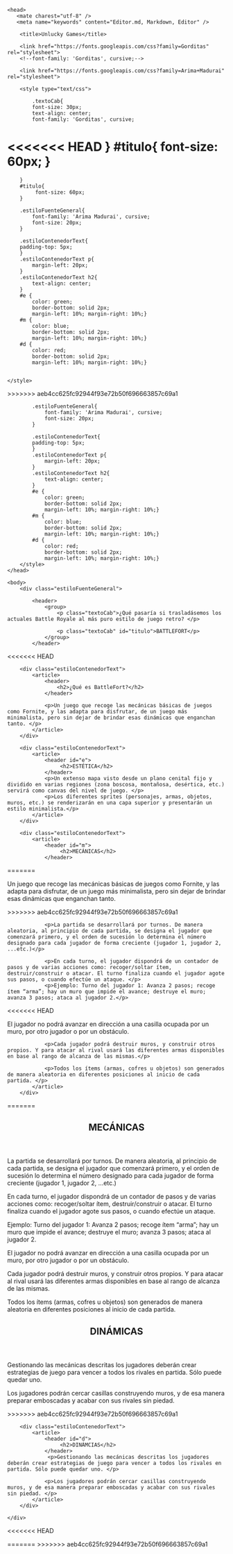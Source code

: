 <!DOCTYPE html>
<html>
    
    <head>
       <mate charest="utf-8" />
       <meta name="keywords" content="Editor.md, Markdown, Editor" />
	   
        <title>Unlucky Games</title>
        
        <link href="https://fonts.googleapis.com/css?family=Gorditas" rel="stylesheet">
        <!--font-family: 'Gorditas', cursive;-->
    
        <link href="https://fonts.googleapis.com/css?family=Arima+Madurai" rel="stylesheet">
     
        <style type="text/css">
            
            .textoCab{
            font-size: 30px;
            text-align: center;
            font-family: 'Gorditas', cursive; 
<<<<<<< HEAD
            }
            #titulo{
                 font-size: 60px;
            }
=======
        }
        #titulo{
             font-size: 60px;
        }
        
        .estiloFuenteGeneral{
            font-family: 'Arima Madurai', cursive;
            font-size: 20px;
        }
        
        .estiloContenedorText{
        padding-top: 5px;  
        }
        .estiloContenedorText p{  
            margin-left: 20px;
        }
        .estiloContenedorText h2{  
            text-align: center;
        }
        #e {
            color: green; 
            border-bottom: solid 2px;
            margin-left: 10%; margin-right: 10%;}
        #m {
            color: blue; 
            border-bottom: solid 2px;
            margin-left: 10%; margin-right: 10%;}
        #d {
            color: red; 
            border-bottom: solid 2px;
            margin-left: 10%; margin-right: 10%;}
        
       
    </style>
    
  </head>

<body>
>>>>>>> aeb4cc625fc92944f93e72b50f696663857c69a1

            .estiloFuenteGeneral{
                font-family: 'Arima Madurai', cursive;
                font-size: 20px;
            }

            .estiloContenedorText{
            padding-top: 5px;  
            }
            .estiloContenedorText p{  
                margin-left: 20px;
            }
            .estiloContenedorText h2{  
                text-align: center;
            }
            #e {
                color: green; 
                border-bottom: solid 2px;
                margin-left: 10%; margin-right: 10%;}
            #m {
                color: blue; 
                border-bottom: solid 2px;
                margin-left: 10%; margin-right: 10%;}
            #d {
                color: red; 
                border-bottom: solid 2px;
                margin-left: 10%; margin-right: 10%;}
        </style>
    </head>
    
    <body>
        <div class="estiloFuenteGeneral">
            
            <header>
                <group>
                    <p class="textoCab">¿Qué pasaría si trasladásemos los actuales Battle Royale al más puro estilo de juego retro? </p>

                    <p class="textoCab" id="titulo">BATTLEFORT</p>
                </group>
            </header>
<<<<<<< HEAD

        <div class="estiloContenedorText">
            <article>
                <header>
                    <h2>¿Qué es BattleFort?</h2>
                </header>

                <p>Un juego que recoge las mecánicas básicas de juegos como Fornite, y las adapta para disfrutar, de un juego más minimalista, pero sin dejar de brindar esas dinámicas que enganchan tanto. </p>
            </article>
        </div>

        <div class="estiloContenedorText">
            <article>
                <header id="e">
                     <h2>ESTÉTICA</h2>
                </header>
                <p>Un extenso mapa visto desde un plano cenital fijo y dividido en varias regiones (zona boscosa, montañosa, desértica, etc.) servirá como canvas del nivel de juego. </p>
                <p>Los diferentes sprites (personajes, armas, objetos, muros, etc.) se renderizarán en una capa superior y presentarán un estilo minimalista.</p>
            </article>
        </div>
            
        <div class="estiloContenedorText">
            <article>       
                <header id="m">
                     <h2>MECÁNICAS</h2>
                </header>
=======
            <p>Un juego que recoge las mecánicas básicas de juegos como Fornite, y las adapta para disfrutar, de un juego más minimalista, pero sin dejar de brindar esas dinámicas que enganchan tanto. </p>
        </article>
</div>
>>>>>>> aeb4cc625fc92944f93e72b50f696663857c69a1

                <p>La partida se desarrollará por turnos. De manera aleatoria, al principio de cada partida, se designa el jugador que comenzará primero, y el orden de sucesión lo determina el número designado para cada jugador de forma creciente (jugador 1, jugador 2, ...etc.)</p>

                <p>En cada turno, el jugador dispondrá de un contador de pasos y de varias acciones como: recoger/soltar ítem, destruir/construir o atacar. El turno finaliza cuando el jugador agote sus pasos, o cuando efectúe un ataque. </p>
                <p>Ejemplo: Turno del jugador 1: Avanza 2 pasos; recoge ítem “arma”; hay un muro que impide el avance; destruye el muro; avanza 3 pasos; ataca al jugador 2.</p>

<<<<<<< HEAD
                <p>El jugador no podrá avanzar en dirección a una casilla ocupada por un muro, por otro jugador o por un obstáculo. </p>

                <p>Cada jugador podrá destruir muros, y construir otros propios. Y para atacar al rival usará las diferentes armas disponibles en base al rango de alcanza de las mismas.</p>

                <p>Todos los ítems (armas, cofres u objetos) son generados de manera aleatoria en diferentes posiciones al inicio de cada partida. </p>   
            </article>
        </div>

=======
<div class="estiloContenedorText">
    <article>       
        <header id="m">
             <h2>MECÁNICAS</h2>
        </header>
        <p>La partida se desarrollará por turnos. De manera aleatoria, al principio de cada partida, se designa el jugador que comenzará primero, y el orden de sucesión lo determina el número designado para cada jugador de forma creciente (jugador 1, jugador 2, ...etc.)</p>
        <p>En cada turno, el jugador dispondrá de un contador de pasos y de varias acciones como: recoger/soltar ítem, destruir/construir o atacar. El turno finaliza cuando el jugador agote sus pasos, o cuando efectúe un ataque. </p>
        <p>Ejemplo: Turno del jugador 1: Avanza 2 pasos; recoge ítem “arma”; hay un muro que impide el avance; destruye el muro; avanza 3 pasos; ataca al jugador 2.</p>
        <p>El jugador no podrá avanzar en dirección a una casilla ocupada por un muro, por otro jugador o por un obstáculo. </p>
        <p>Cada jugador podrá destruir muros, y construir otros propios. Y para atacar al rival usará las diferentes armas disponibles en base al rango de alcanza de las mismas.</p>
        <p>Todos los ítems (armas, cofres u objetos) son generados de manera aleatoria en diferentes posiciones al inicio de cada partida. </p>   
    </article>
</div>

    
<div class="estiloContenedorText">
    <article>
        <header id="d">
             <h2>DINÁMICAS</h2>
        </header>
         <p>Gestionando las mecánicas descritas los jugadores deberán crear estrategias de juego para vencer a todos los rivales en partida. Sólo puede quedar uno. </p>
         <p>Los jugadores podrán cercar casillas construyendo muros, y de esa manera preparar emboscadas y acabar con sus rivales sin piedad. </p>
    </article>
</div>
>>>>>>> aeb4cc625fc92944f93e72b50f696663857c69a1

        <div class="estiloContenedorText">
            <article>
                <header id="d">
                     <h2>DINÁMCIAS</h2>
                </header>
                 <p>Gestionando las mecánicas descritas los jugadores deberán crear estrategias de juego para vencer a todos los rivales en partida. Sólo puede quedar uno. </p>

                <p>Los jugadores podrán cercar casillas construyendo muros, y de esa manera preparar emboscadas y acabar con sus rivales sin piedad. </p>
            </article>
        </div>
        
    </div>
        
  </body>
    
<<<<<<< HEAD
</html>
=======
</div>

</body>
>>>>>>> aeb4cc625fc92944f93e72b50f696663857c69a1
